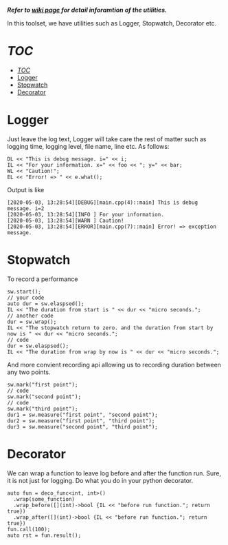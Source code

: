 __*Refer to [wiki page](https://github.com/tyouhyou/cxx-toolset/wiki) for detail inforamtion of the utilities.*__

In this toolset, we have utilities such as Logger, Stopwatch, Decorator etc.

# _TOC_
- [_TOC_](#toc)
- [Logger](#logger)
- [Stopwatch](#stopwatch)
- [Decorator](#decorator)

# Logger
Just leave the log text, Logger will take care the rest of matter such as logging time, logging level, file name, line etc. As follows:

``` 
DL << "This is debug message. i=" << i;
IL << "For your information. x=" << foo << "; y=" << bar;
WL << "Caution!";
EL << "Error! => " << e.what();
```
Output is like
```outputting sample
[2020-05-03, 13:28:54][DEBUG][main.cpp(4)::main] This is debug message. i=2
[2020-05-03, 13:28:54][INFO ] For your information.
[2020-05-03, 13:28:54][WARN ] Caution!
[2020-05-03, 13:28:54][ERROR][main.cpp(7)::main] Error! => exception message.
```

# Stopwatch
To record a performance
```
sw.start();
// your code
auto dur = sw.elaspsed();
IL << "The duration from start is " << dur << "micro seconds.";
// another code
dur = sw.wrap();
IL << "The stopwatch return to zero. and the duration from start by now is " << dur << "micro seconds.";
// code
dur = sw.elaspsed();
IL << "The duration from wrap by now is " << dur << "micro seconds.";
```
And more convient recording api allowing us to recording duration between any two points.
```
sw.mark("first point");
// code
sw.mark("second point");
// code
sw.mark("third point");
dur1 = sw.measure("first point", "second point");
dur2 = sw.measure("first point", "third point");
dur3 = sw.measure("second point", "third point");
```

# Decorator
We can wrap a function to leave log before and after the function run. Sure, it is not just for logging. Do what you do in your python decorator.
```
auto fun = deco_func<int, int>()
  .wrap(some_function)
  .wrap_before([](int)->bool {IL << "before run function."; return true})
  .wrap_after([](int)->bool {IL << "before run function."; return true})
fun.call(100);
auto rst = fun.result();
```
